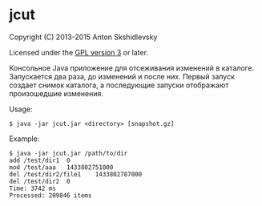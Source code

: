 jcut
====

Copyright (C) 2013-2015 Anton Skshidlevsky

Licensed under the [GPL version 3](http://www.gnu.org/licenses/) or later.

Консольное Java приложение для отсеживания изменений в каталоге. Запускается два раза, до изменений и после них. Первый запуск создает снимок каталога, а последующие запуски отображают произошедшие изменения.

Usage:

    $ java -jar jcut.jar <directory> [snapshot.gz]

Example:

    $ java -jar jcut.jar /path/to/dir
    add	/test/dir1	0
    mod	/test/aaa	1433802751000
    del	/test/dir2/file1	1433802787000
    del	/test/dir2	0
    Time: 3742 ms
    Processed: 209846 items
